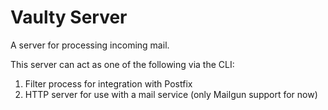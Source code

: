 # Vaulty Server

A server for processing incoming mail.

This server can act as one of the following via the CLI:

1. Filter process for integration with Postfix
2. HTTP server for use with a mail service (only Mailgun support for now)
